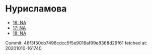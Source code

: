 # Нурисламова
- [16: NA](16.md)
- [17: NA](17.md)
- [18: NA](18.md)

Commit: 46f3f50cb7496cdcc5f5e9018af99e8368d29f61
 fetched at: 20201010-161740
